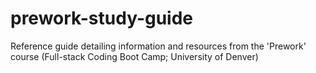 # prework-study-guide
Reference guide detailing information and resources from the 'Prework' course (Full-stack Coding Boot Camp; University of Denver)
